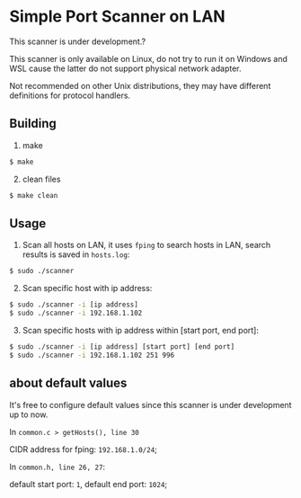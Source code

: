 # Simple Port Scanner on LAN

This scanner is under development.?

This scanner is only available on Linux, do not try to run it on Windows and WSL cause the latter do not support physical network adapter.

Not recommended on other Unix distributions, they may have different definitions for protocol handlers.


## Building

1. make

```bash
$ make
```

2. clean files

```bash
$ make clean
```


## Usage


1. Scan all hosts on LAN, it uses `fping` to search hosts in LAN, search results is saved in `hosts.log`:

```bash
$ sudo ./scanner
```

2. Scan specific host with ip address:

```bash
$ sudo ./scanner -i [ip address]
$ sudo ./scanner -i 192.168.1.102
```

3. Scan specific hosts with ip address within [start port, end port]:

```bash
$ sudo ./scanner -i [ip address] [start port] [end port]
$ sudo ./scanner -i 192.168.1.102 251 996
```


## about default values

It's free to configure default values since this scanner is under development up to now.


In `common.c > getHosts(), line 30`


CIDR address for fping: `192.168.1.0/24`;


In `common.h, line 26, 27`:


default start port: `1`, default end port: `1024`;
